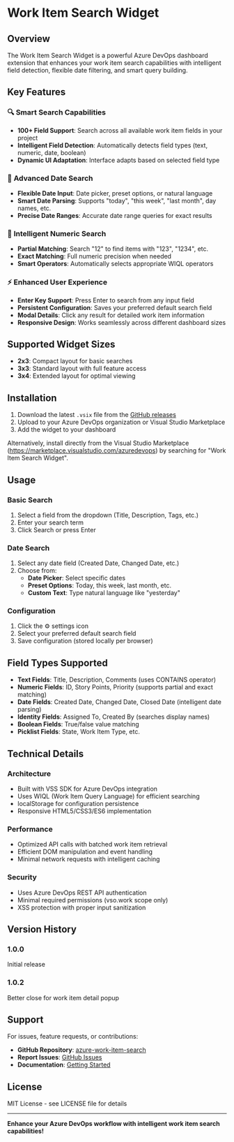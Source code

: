 # Work Item Search Widget

## Overview

The Work Item Search Widget is a powerful Azure DevOps dashboard extension that enhances your work item search capabilities with intelligent field detection, flexible date filtering, and smart query building.

## Key Features

### 🔍 **Smart Search Capabilities**
- **100+ Field Support**: Search across all available work item fields in your project
- **Intelligent Field Detection**: Automatically detects field types (text, numeric, date, boolean)
- **Dynamic UI Adaptation**: Interface adapts based on selected field type

### 📅 **Advanced Date Search**
- **Flexible Date Input**: Date picker, preset options, or natural language
- **Smart Date Parsing**: Supports "today", "this week", "last month", day names, etc.
- **Precise Date Ranges**: Accurate date range queries for exact results

### 🔢 **Intelligent Numeric Search**
- **Partial Matching**: Search "12" to find items with "123", "1234", etc.
- **Exact Matching**: Full numeric precision when needed
- **Smart Operators**: Automatically selects appropriate WIQL operators

### ⚡ **Enhanced User Experience**
- **Enter Key Support**: Press Enter to search from any input field
- **Persistent Configuration**: Saves your preferred default search field
- **Modal Details**: Click any result for detailed work item information
- **Responsive Design**: Works seamlessly across different dashboard sizes

## Supported Widget Sizes

- **2x3**: Compact layout for basic searches
- **3x3**: Standard layout with full feature access
- **3x4**: Extended layout for optimal viewing

## Installation

1. Download the latest `.vsix` file from the [GitHub releases](https://github.com/draj0/azure-work-item-search/releases)
2. Upload to your Azure DevOps organization or Visual Studio Marketplace
3. Add the widget to your dashboard

Alternatively, install directly from the Visual Studio Marketplace (https://marketplace.visualstudio.com/azuredevops) by searching for "Work Item Search Widget".

## Usage

### Basic Search
1. Select a field from the dropdown (Title, Description, Tags, etc.)
2. Enter your search term
3. Click Search or press Enter

### Date Search
1. Select any date field (Created Date, Changed Date, etc.)
2. Choose from:
   - **Date Picker**: Select specific dates
   - **Preset Options**: Today, this week, last month, etc.
   - **Custom Text**: Type natural language like "yesterday"

### Configuration
1. Click the ⚙️ settings icon
2. Select your preferred default search field
3. Save configuration (stored locally per browser)

## Field Types Supported

- **Text Fields**: Title, Description, Comments (uses CONTAINS operator)
- **Numeric Fields**: ID, Story Points, Priority (supports partial and exact matching)
- **Date Fields**: Created Date, Changed Date, Closed Date (intelligent date parsing)
- **Identity Fields**: Assigned To, Created By (searches display names)
- **Boolean Fields**: True/false value matching
- **Picklist Fields**: State, Work Item Type, etc.

## Technical Details

### Architecture
- Built with VSS SDK for Azure DevOps integration
- Uses WIQL (Work Item Query Language) for efficient searching
- localStorage for configuration persistence
- Responsive HTML5/CSS3/ES6 implementation

### Performance
- Optimized API calls with batched work item retrieval
- Efficient DOM manipulation and event handling
- Minimal network requests with intelligent caching

### Security
- Uses Azure DevOps REST API authentication
- Minimal required permissions (vso.work scope only)
- XSS protection with proper input sanitization

## Version History

### 1.0.0
Initial release

### 1.0.2
Better close for work item detail popup

## Support

For issues, feature requests, or contributions:
- **GitHub Repository**: [azure-work-item-search](https://github.com/draj0/azure-work-item-search)
- **Report Issues**: [GitHub Issues](https://github.com/draj0/azure-work-item-search/issues)
- **Documentation**: [Getting Started](https://github.com/draj0/azure-work-item-search#readme)

## License

MIT License - see LICENSE file for details

---

**Enhance your Azure DevOps workflow with intelligent work item search capabilities!**